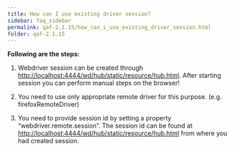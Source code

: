 ```yaml
---
title: How can I use existing driver session?
sidebar: faq_sidebar
permalink: qaf-2.1.15/how_can_i_use_existing_driver_session.html
folder: qaf-2.1.15
---
```


**Following are the steps:**

1. Webdriver session can be created through [http://localhost:4444/wd/hub/static/resource/hub.html](http://localhost:4444/wd/hub/static/resource/hub.html). After starting session you can perform manual steps on the browser!

2. You need to use only appropriate remote driver for this purpose. (e.g. firefoxRemoteDriver)

3. You need to provide session id by setting a property “webdriver.remote.session”. The session id can be found at [http://localhost:4444/wd/hub/static/resource/hub.html](http://localhost:4444/wd/hub/static/resource/hub.html) from where you had created session.
